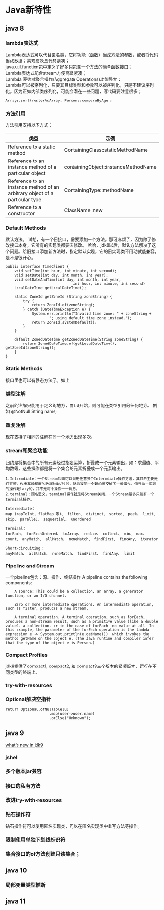 # Java新特性
## java 8
### lambda表达式
Lambda表达式可以代替匿名类，它将功能（函数）当成方法的参数，或者将代码当成数据；实现高效且代码紧凑；  
java.util.function包中定义了好多只包含一个方法的简单函数接口；  
Lambda表达式配合stream方便高效紧凑；  
Lambda 表达式聚合操作(Aggregate Operations)功能强大；  
Lambda可以被序列化，只要其目标类型和参数可以被序列化，只是不建议序列化。因为正如内部类序列化，可能会潜在一些问题，写代码要注意很多；  

```
Arrays.sort(rosterAsArray, Person::compareByAge);
```
### 方法引用
方法引用支持以下方式：  

| 类型 | 示例 |
| -------- | -------- |
| Reference to a static method   | ContainingClass::staticMethodName   |
| Reference to an instance method of a particular object   | containingObject::instanceMethodName   |
| Reference to an instance method of an arbitrary object of a particular type   | ContainingType::methodName   |
| Reference to a constructor   | ClassName::new   |

### Default Methods
默认方法。
试想，有一个旧接口，需要添加一个方法。那可麻烦了，因为除了修改接口本身，它所有的实现类都要去修改。
哈哈，jdk8以后，默认方法解决了这个问题。给旧接口添加新方法时，指定默认实现，它的旧实现类不用动就能兼容，是不是很开心。

```
public interface TimeClient {
    void setTime(int hour, int minute, int second);
    void setDate(int day, int month, int year);
    void setDateAndTime(int day, int month, int year,
                               int hour, int minute, int second);
    LocalDateTime getLocalDateTime();
        
    static ZoneId getZoneId (String zoneString) {
        try {
            return ZoneId.of(zoneString);
        } catch (DateTimeException e) {
            System.err.println("Invalid time zone: " + zoneString +
                    "; using default time zone instead.");
            return ZoneId.systemDefault();
        }
    }
            
    default ZonedDateTime getZonedDateTime(String zoneString) {
        return ZonedDateTime.of(getLocalDateTime(), getZoneId(zoneString));
    }
}
```

### Static Methods
接口里也可以有静态方法了。如上

### 类型注解
之前的注解只能用于定义的地方，而1.8开始，则可能在类型引用的任何地方。
例如 @NotNull String name;

### 重复注解
现在支持了相同的注解在同一个地方出现多次。

### stream和聚合功能
归约是将集合中的所有元素经过指定运算，折叠成一个元素输出，如：求最值、平均数等，这些操作都是将一个集合的元素折叠成一个元素输出。


    1.Intermdiate：一个Stream后面可以调用任意多个Intermdiate操作方法，其目的主要是打开流，作出某种程度的数据映射/过滤，然后返回一个新的流交给下一步操作，但是这一系列的操作是lazy的，并不是每个操作一一调用。
    2.terminal：顾名思义，terminal操作就是将Stream关闭，一个Stream最多只能有一个terminal操作。
    
    Intermediate：
    map (mapToInt, flatMap 等)、 filter、 distinct、 sorted、 peek、 limit、 skip、 parallel、 sequential、 unordered
    
    Terminal：
    forEach、 forEachOrdered、 toArray、 reduce、 collect、 min、 max、 count、 anyMatch、 allMatch、 noneMatch、 findFirst、 findAny、 iterator
    
    Short-circuiting：
    anyMatch、 allMatch、 noneMatch、 findFirst、 findAny、 limit


### Pipeline and Stream
一个pipeline包含：源、操作、终结操作
A pipeline contains the following components:

```
    A source: This could be a collection, an array, a generator function, or an I/O channel. 

    Zero or more intermediate operations. An intermediate operation, such as filter, produces a new stream.

    A terminal operation. A terminal operation, such as forEach, produces a non-stream result, such as a primitive value (like a double value), a collection, or in the case of forEach, no value at all. In this example, the parameter of the forEach operation is the lambda expression e -> System.out.println(e.getName()), which invokes the method getName on the object e. (The Java runtime and compiler infer that the type of the object e is Person.)
```

### Compact Profiles
jdk8提供了compact1, compact2, 和 compact3三个版本的紧凑版本，运行在不同类型的终端上。

### try-with-resources

### Optional解决空指针
```
return Optional.ofNullable(u)
                    .map(user->user.name)
                    .orElse("Unknown");
```

## java 9
[what's new in jdk9](https://www.cnblogs.com/lufeiludaima/p/pz20190216.html)

### jshell

### 多个版本jar兼容

### 接口的私有方法

### 改进try-with-resources

### 钻石操作符
钻石操作符可以使用匿名实现类，可以在匿名实现类中重写方法等操作。

### 限制使用单独下划线标识符
### 集合接口的of方法创建只读集合；

## java 10

### 局部变量类型推断

## java 11